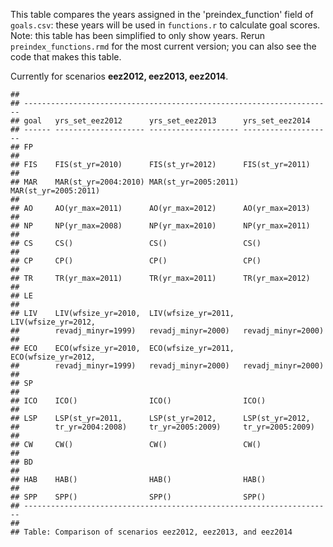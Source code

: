 This table compares the years assigned in the 'preindex\_function' field
of `goals.csv`: these years will be used in `functions.r` to calculate
goal scores. Note: this table has been simplified to only show years.
Rerun `preindex_functions.rmd` for the most current version; you can
also see the code that makes this table.

Currently for scenarios **eez2012, eez2013, eez2014**.

    ## 
    ## ---------------------------------------------------------------------
    ## goal   yrs_set_eez2012      yrs_set_eez2013      yrs_set_eez2014     
    ## ------ -------------------- -------------------- --------------------
    ## FP                                                                   
    ## 
    ## FIS    FIS(st_yr=2010)      FIS(st_yr=2012)      FIS(st_yr=2011)     
    ## 
    ## MAR    MAR(st_yr=2004:2010) MAR(st_yr=2005:2011) MAR(st_yr=2005:2011)
    ## 
    ## AO     AO(yr_max=2011)      AO(yr_max=2012)      AO(yr_max=2013)     
    ## 
    ## NP     NP(yr_max=2008)      NP(yr_max=2010)      NP(yr_max=2011)     
    ## 
    ## CS     CS()                 CS()                 CS()                
    ## 
    ## CP     CP()                 CP()                 CP()                
    ## 
    ## TR     TR(yr_max=2011)      TR(yr_max=2011)      TR(yr_max=2012)     
    ## 
    ## LE                                                                   
    ## 
    ## LIV    LIV(wfsize_yr=2010,  LIV(wfsize_yr=2011,  LIV(wfsize_yr=2012, 
    ##        revadj_minyr=1999)   revadj_minyr=2000)   revadj_minyr=2000)  
    ## 
    ## ECO    ECO(wfsize_yr=2010,  ECO(wfsize_yr=2011,  ECO(wfsize_yr=2012, 
    ##        revadj_minyr=1999)   revadj_minyr=2000)   revadj_minyr=2000)  
    ## 
    ## SP                                                                   
    ## 
    ## ICO    ICO()                ICO()                ICO()               
    ## 
    ## LSP    LSP(st_yr=2011,      LSP(st_yr=2012,      LSP(st_yr=2012,     
    ##        tr_yr=2004:2008)     tr_yr=2005:2009)     tr_yr=2005:2009)    
    ## 
    ## CW     CW()                 CW()                 CW()                
    ## 
    ## BD                                                                   
    ## 
    ## HAB    HAB()                HAB()                HAB()               
    ## 
    ## SPP    SPP()                SPP()                SPP()               
    ## ---------------------------------------------------------------------
    ## 
    ## Table: Comparison of scenarios eez2012, eez2013, and eez2014
